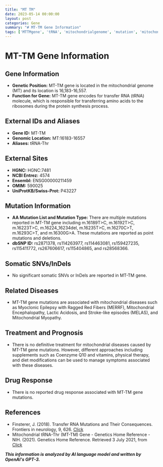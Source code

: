 ```yaml
---
title: "MT TM"
date: 2023-05-14 00:00:00
layout: post
categories: Gene
summary: "# MT-TM Gene Information"
tags: ['MTTMgene', 'tRNA', 'mitochondrialgenome', 'mutation', 'mitochondrialdisease', 'treatment', 'prognosis', 'drugresponse']
---
```


# MT-TM Gene Information

## Gene Information
- **Genetic Position:** MT-TM gene is located in the mitochondrial genome (MT) and its location is 16,183-16,557.
- **Function for Gene:** MT-TM gene encodes for transfer RNA (tRNA) molecule, which is responsible for transferring amino acids to the ribosomes during the protein synthesis process.

## External IDs and Aliases
- **Gene ID:** MT-TM
- **Genomic Location:** MT:16183-16557
- **Aliases:** tRNA-Thr

## External Sites
- **HGNC:** HGNC:7481
- **NCBI Entrez:** 4574
- **Ensembl:** ENSG00000211459
- **OMIM:** 590025
- **UniProtKB/Swiss-Prot:** P43227

## Mutation Information
- **AA Mutation List and Mutation Type:** There are multiple mutations reported in MT-TM gene including m.16189T>C, m.16192T>C, m.16223T>C, m.16224_16234del, m.16235T>C, m.16270C>T, m.16293C>T, and m.16300G>A. These mutations are reported as point mutations and deletions.
- **dbSNP ID:** rs2871378, rs114263977, rs114463081, rs159427235, rs115411772, rs267606617, rs115404865, and rs28568366.

## Somatic SNVs/InDels
- No significant somatic SNVs or InDels are reported in MT-TM gene.

## Related Diseases
- MT-TM gene mutations are associated with mitochondrial diseases such as Myoclonic Epilepsy with Ragged Red Fibers (MERRF), Mitochondrial Encephalopathy, Lactic Acidosis, and Stroke-like episodes (MELAS), and Mitochondrial Myopathy.

## Treatment and Prognosis
- There is no definitive treatment for mitochondrial diseases caused by MT-TM gene mutations. However, different approaches including supplements such as Coenzyme Q10 and vitamins, physical therapy, and diet modifications can be used to manage symptoms associated with these diseases.
  
## Drug Response
- There is no reported drug response associated with MT-TM gene mutations.

## References
- Finsterer, J. (2018). Transfer RNA Mutations and Their Consequences. Frontiers in neurology, 9, 626. [Click](https://doi.org/10.3389/fneur.2018.00626)
- Mitochondrial tRNA-Thr (MT-TM) Gene - Genetics Home Reference - NIH. (2021). Genetics Home Reference. Retrieved 3 July 2021, from [Click](https://ghr.nlm.nih.gov/gene/MT-TM.)

**_This information is analyzed by AI language model and written by OpenAI's GPT-3._**